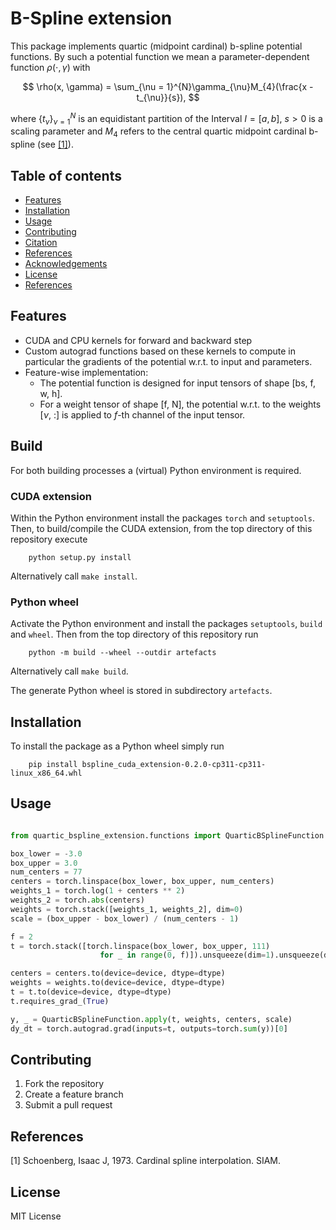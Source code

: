 # B-Spline extension

This package implements quartic (midpoint cardinal) b-spline potential functions. By such 
a potential function we mean a parameter-dependent function $\rho(\cdot, \gamma)$ with

$$
\rho(x, \gamma) = \sum_{\nu = 1}^{N}\gamma_{\nu}M_{4}(\frac{x - t_{\nu}}{s}),
$$

where $\{t_\nu\}_{\nu=1}^N$ is an equidistant partition of the Interval $I=[a, b]$, 
$s>0$ is a scaling parameter and $M_4$ refers to the central quartic midpoint cardinal
b-spline (see [[1]](#1)).

## Table of contents

- [Features](#features)
- [Installation](#installation)
- [Usage](#usage)
- [Contributing](#contributing)
- [Citation](#citation)
- [References](#references)
- [Acknowledgements](#acknowledgements)
- [License](#license)
- [References](#references)

## Features

- CUDA and CPU kernels for forward and backward step
- Custom autograd functions based on these kernels to compute in particular
    the gradients of the potential w.r.t. to input and parameters.
- Feature-wise implementation: 
    * The potential function is designed for input tensors of shape [bs, f, w, h].
    * For a weight tensor of shape [f, N], the potential w.r.t. to the weights
        [$\nu$, :] is applied to $f$-th channel of the input tensor.

## Build

For both building processes a (virtual) Python environment is required.

### CUDA extension

Within the Python environment install the packages `torch` and `setuptools`. Then, 
to build/compile the CUDA extension, from the top directory of this repository execute

        python setup.py install

Alternatively call `make install`. 

### Python wheel

Activate the Python environment and install the packages `setuptools`, `build` and
`wheel`. Then from the top directory of this repository run

        python -m build --wheel --outdir artefacts

Alternatively call `make build`.

The generate Python wheel is stored in subdirectory `artefacts`.

## Installation

To install the package as a Python wheel simply run 

        pip install bspline_cuda_extension-0.2.0-cp311-cp311-linux_x86_64.whl

## Usage

```python

from quartic_bspline_extension.functions import QuarticBSplineFunction

box_lower = -3.0
box_upper = 3.0
num_centers = 77
centers = torch.linspace(box_lower, box_upper, num_centers)
weights_1 = torch.log(1 + centers ** 2)
weights_2 = torch.abs(centers)
weights = torch.stack([weights_1, weights_2], dim=0)
scale = (box_upper - box_lower) / (num_centers - 1)

f = 2
t = torch.stack([torch.linspace(box_lower, box_upper, 111)
                    for _ in range(0, f)]).unsqueeze(dim=1).unsqueeze(dim=0)

centers = centers.to(device=device, dtype=dtype)
weights = weights.to(device=device, dtype=dtype)
t = t.to(device=device, dtype=dtype)
t.requires_grad_(True)

y, _ = QuarticBSplineFunction.apply(t, weights, centers, scale)
dy_dt = torch.autograd.grad(inputs=t, outputs=torch.sum(y))[0]

```

## Contributing

1. Fork the repository
2. Create a feature branch
3. Submit a pull request

## References

<a id="1">[1]</a> 
Schoenberg, Isaac J, 1973.
Cardinal spline interpolation.
SIAM.

## License

MIT License
